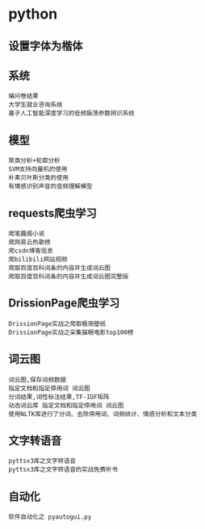 # python
## 设置字体为楷体
## 系统
    编问卷结果
    大学生就业咨询系统
    基于人工智能深度学习的低频振荡参数辨识系统
## 模型
    聚类分析+轮廓分析
    SVM支持向量机的使用
    朴素贝叶斯分类的使用
    有情感识别声音的音频理解模型
## requests爬虫学习
    爬笔趣阁小说
    爬网易云热歌榜
    爬csdn博客信息
    爬bilibili网站视频
    爬取百度百科词条的内容并生成词云图
    爬取百度百科词条的内容并生成词云图完整版
## DrissionPage爬虫学习
    DrissionPage实战之爬取极简壁纸
    DrissionPage实战之采集猫眼电影top100榜
## 词云图
    词云图,保存词频数据
    指定文档和指定停用词 词云图
    分词结果,词性标注结果,TF-IDF矩阵
    动态词云库 指定文档和指定停用词 词云图
    使用NLTK库进行了分词、去除停用词、词频统计、情感分析和文本分类
## 文字转语音
    pyttsx3库之文字转语音
    pyttsx3库之文字转语音的实战免费听书
## 自动化
    软件自动化之 pyautogui.py
